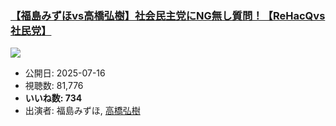 ### [【福島みずほvs高橋弘樹】社会民主党にNG無し質問！【ReHacQvs社民党】](https://www.youtube.com/watch?v=lakGjhOBAdw)
[![](https://img.youtube.com/vi/lakGjhOBAdw/sddefault.jpg)](https://www.youtube.com/watch?v=lakGjhOBAdw)
-   公開日: 2025-07-16
-   視聴数: 81,776
-   **いいね数: 734**
-   出演者: 福島みずほ, [高橋弘樹](/rehacq_fan/people/高橋弘樹 "wikilink")
